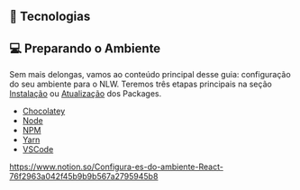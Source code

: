 
## 🚀 Tecnologias

## 💻 Preparando o Ambiente

Sem mais delongas, vamos ao conteúdo principal desse guia: configuração do seu ambiente para o NLW. 
Teremos três etapas principais na seção <a href="README/README-NEW-INSTALL.md">Instalação</a> ou <a href="README/README-UPD-INSTALL.md">Atualização</a> dos Packages.

- [Chocolatey](https://chocolatey.org/)    
- [Node](https://nodejs.org/en/)    
- [NPM](https://www.npmjs.com/)    
- [Yarn](https://yarnpkg.com/)    
- [VSCode](https://code.visualstudio.com/)    


https://www.notion.so/Configura-es-do-ambiente-React-76f2963a042f45b9b9b567a2795945b8







